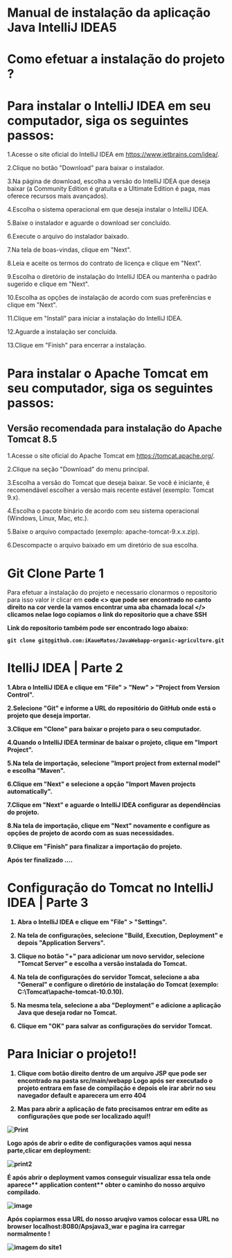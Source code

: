 # Manual de instalação da aplicação Java IntelliJ IDEA5

# Como efetuar a instalação do projeto ? 


# Para instalar o IntelliJ IDEA em seu computador, siga os seguintes passos:

1.Acesse o site oficial do IntelliJ IDEA em https://www.jetbrains.com/idea/.

2.Clique no botão "Download" para baixar o instalador.

3.Na página de download, escolha a versão do IntelliJ IDEA que deseja baixar (a Community Edition é gratuita e a Ultimate Edition é paga, mas oferece recursos mais avançados).

4.Escolha o sistema operacional em que deseja instalar o IntelliJ IDEA.

5.Baixe o instalador e aguarde o download ser concluído.

6.Execute o arquivo do instalador baixado.

7.Na tela de boas-vindas, clique em "Next".

8.Leia e aceite os termos do contrato de licença e clique em "Next".

9.Escolha o diretório de instalação do IntelliJ IDEA ou mantenha o padrão sugerido e clique em "Next".

10.Escolha as opções de instalação de acordo com suas preferências e clique em "Next".

11.Clique em "Install" para iniciar a instalação do IntelliJ IDEA.

12.Aguarde a instalação ser concluída.

13.Clique em "Finish" para encerrar a instalação.


# Para instalar o Apache Tomcat em seu computador, siga os seguintes passos:


## Versão recomendada para instalação do Apache Tomcat 8.5

1.Acesse o site oficial do Apache Tomcat em https://tomcat.apache.org/.

2.Clique na seção "Download" do menu principal.

3.Escolha a versão do Tomcat que deseja baixar. Se você é iniciante, é recomendável escolher a versão mais recente estável (exemplo: Tomcat 9.x).

4.Escolha o pacote binário de acordo com seu sistema operacional (Windows, Linux, Mac, etc.).

5.Baixe o arquivo compactado (exemplo: apache-tomcat-9.x.x.zip).

6.Descompacte o arquivo baixado em um diretório de sua escolha.


# Git Clone Parte 1

Para efetuar a instalação do projeto e necessario clonarmos o repositorio para isso valor ir clicar em <b> code <> <b> que pode ser encontrado no canto direito na cor verde la vamos encontrar uma  aba chamada <b> local </> clicamos nelae 
logo copiamos o link do repositorio que a chave  <b>SSH</b>  

Link do repositorio também pode ser encontrado logo abaixo:

```
git clone git@github.com:iKaueMatos/JavaWebapp-organic-agriculture.git
```
# ItelliJ IDEA | Parte 2

1.Abra o IntelliJ IDEA e clique em "File" > "New" > "Project from Version Control".

2.Selecione "Git" e informe a URL do repositório do GitHub onde está o projeto que deseja importar.

3.Clique em "Clone" para baixar o projeto para o seu computador.

4.Quando o IntelliJ IDEA terminar de baixar o projeto, clique em "Import Project".

5.Na tela de importação, selecione "Import project from external model" e escolha "Maven".

6.Clique em "Next" e selecione a opção "Import Maven projects automatically".

7.Clique em "Next" e aguarde o IntelliJ IDEA configurar as dependências do projeto.

8.Na tela de importação, clique em "Next" novamente e configure as opções de projeto de acordo com as suas necessidades.

9.Clique em "Finish" para finalizar a importação do projeto.

Após ter finalizado ....

# Configuração do Tomcat no IntelliJ IDEA | Parte 3

1. Abra o IntelliJ IDEA e clique em "File" > "Settings".

2. Na tela de configurações, selecione "Build, Execution, Deployment" e depois "Application Servers".

3. Clique no botão "+" para adicionar um novo servidor, selecione "Tomcat Server" e escolha a versão instalada do Tomcat.

4. Na tela de configurações do servidor Tomcat, selecione a aba "General" e configure o diretório de instalação do Tomcat (exemplo: C:\Tomcat\apache-tomcat-10.0.10).

5. Na mesma tela, selecione a aba "Deployment" e adicione a aplicação Java que deseja rodar no Tomcat.

6. Clique em "OK" para salvar as configurações do servidor Tomcat.

# Para Iniciar o projeto!!
  
  1. Clique com botão direito dentro de um arquivo JSP que pode ser encontrado na pasta **src/main/webapp** 
  Logo após ser executado o projeto entrara em fase de compilação e depois ele irar abrir no seu navegador **default** e aparecera um erro **404** 
  
 2. Mas para abrir a aplicação de fato precisamos entrar em edite as configurações que pode ser localizado aqui!! 

 ![Print](https://github.com/iKaueMatos/JavaWebapp-organic-agriculture/assets/98132837/d0f0b653-dd26-4dad-a3f7-ed0f215e66c9)

Logo após de abrir o edite de configurações vamos aqui nessa parte,clicar em **deployment**:

![print2](https://github.com/iKaueMatos/JavaWebapp-organic-agriculture/assets/98132837/191e546d-4e93-484c-94a3-6bd154238ce1)

É após abrir o **deployment** vamos conseguir visualizar essa tela onde aparece** application content** obter o caminho do nosso arquivo compilado.

![image](https://github.com/iKaueMatos/JavaWebapp-organic-agriculture/assets/98132837/3edd19ed-c016-4a85-8ae7-eb35ed16e52b)
 
Após copiarmos essa URL do nosso aruqivo vamos colocar essa URL no browser **localhost:8080/Apsjava3_war** e pagina ira carregar normalmente !

![imagem do site1](https://github.com/iKaueMatos/JavaWebapp-organic-agriculture/assets/98132837/739fc993-4686-4976-8817-1f5edba09a95)
